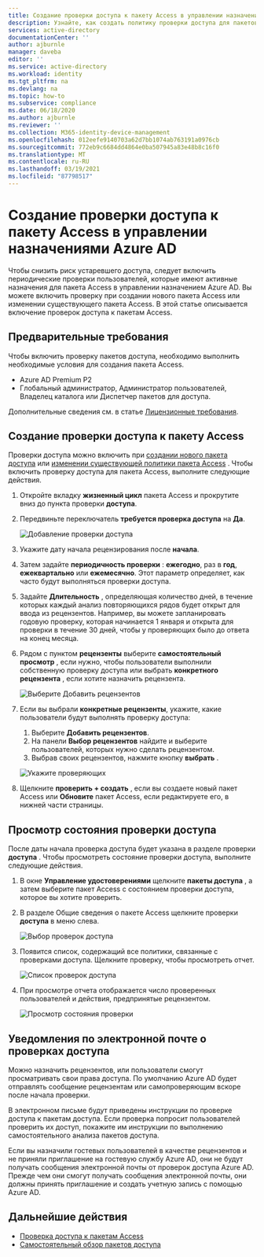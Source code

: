 ```yaml
---
title: Создание проверки доступа к пакету Access в управлении назначениями Azure AD
description: Узнайте, как создать политику проверки доступа для пакетов доступа управления назначением в Azure Active Directory проверках доступа (Предварительная версия).
services: active-directory
documentationCenter: ''
author: ajburnle
manager: daveba
editor: ''
ms.service: active-directory
ms.workload: identity
ms.tgt_pltfrm: na
ms.devlang: na
ms.topic: how-to
ms.subservice: compliance
ms.date: 06/18/2020
ms.author: ajburnle
ms.reviewer: ''
ms.collection: M365-identity-device-management
ms.openlocfilehash: 012eefe9140703a62d7bb1074ab763191a0976cb
ms.sourcegitcommit: 772eb9c6684dd4864e0ba507945a83e48b8c16f0
ms.translationtype: MT
ms.contentlocale: ru-RU
ms.lasthandoff: 03/19/2021
ms.locfileid: "87798517"
---
```

# <a name="create-an-access-review-of-an-access-package-in-azure-ad-entitlement-management"></a>Создание проверки доступа к пакету Access в управлении назначениями Azure AD

Чтобы снизить риск устаревшего доступа, следует включить периодические проверки пользователей, которые имеют активные назначения для пакета Access в управлении назначением Azure AD. Вы можете включить проверку при создании нового пакета Access или изменении существующего пакета Access. В этой статье описывается включение проверок доступа к пакетам Access.

## <a name="prerequisites"></a>Предварительные требования

Чтобы включить проверку пакетов доступа, необходимо выполнить необходимые условия для создания пакета Access.
- Azure AD Premium P2
- Глобальный администратор, Администратор пользователей, Владелец каталога или Диспетчер пакетов для доступа.

Дополнительные сведения см. в статье [Лицензионные требования](entitlement-management-overview.md#license-requirements).


## <a name="create-an-access-review-of-an-access-package"></a>Создание проверки доступа к пакету Access

Проверки доступа можно включить при [создании нового пакета доступа](entitlement-management-access-package-create.md) или [изменении существующей политики пакета Access](entitlement-management-access-package-lifecycle-policy.md) . Чтобы включить проверку доступа для пакета Access, выполните следующие действия.

1. Откройте вкладку **жизненный цикл** пакета Access и прокрутите вниз до пункта проверки **доступа**.

1. Передвиньте переключатель **требуется проверка доступа** на **Да**.

    ![Добавление проверки доступа](./media/entitlement-management-access-reviews/access-reviews-pane.png)

1. Укажите дату начала рецензирования после **начала**.

1. Затем задайте **периодичность проверки** : **ежегодно**, раз в **год**, **ежеквартально** или **ежемесячно**.
Этот параметр определяет, как часто будут выполняться проверки доступа.

1. Задайте **Длительность** , определяющая количество дней, в течение которых каждый анализ повторяющихся рядов будет открыт для ввода из рецензентов. Например, вы можете запланировать годовую проверку, которая начинается 1 января и открыта для проверки в течение 30 дней, чтобы у проверяющих было до ответа на конец месяца.

1. Рядом с пунктом **рецензенты** выберите **самостоятельный просмотр** , если нужно, чтобы пользователи выполнили собственную проверку доступа или выбрать **конкретного рецензента** , если хотите назначить рецензента.

    ![Выберите Добавить рецензентов](./media/entitlement-management-access-reviews/access-reviews-add-reviewer.png)

1. Если вы выбрали **конкретные рецензенты**, укажите, какие пользователи будут выполнять проверку доступа:
    1. Выберите **Добавить рецензентов**.
    1. На панели **Выбор рецензентов** найдите и выберите пользователей, которых нужно сделать рецензентом.
    1. Выбрав своих рецензентов, нажмите кнопку **выбрать** .

    ![Укажите проверяющих](./media/entitlement-management-access-reviews/access-reviews-select-reviewer.png)

1. Щелкните **проверить + создать** , если вы создаете новый пакет Access или **Обновите** пакет Access, если редактируете его, в нижней части страницы.

## <a name="view-the-status-of-the-access-review"></a>Просмотр состояния проверки доступа

После даты начала проверка доступа будет указана в разделе проверки **доступа** . Чтобы просмотреть состояние проверки доступа, выполните следующие действия.

1. В окне **Управление удостоверениями** щелкните **пакеты доступа** , а затем выберите пакет Access с состоянием проверки доступа, которое вы хотите проверить.   

1. В разделе Общие сведения о пакете Access щелкните проверки **доступа** в меню слева.
    
    ![Выбор проверок доступа](./media/entitlement-management-access-reviews/access-review-status-access-package-overview.png)

1. Появится список, содержащий все политики, связанные с проверками доступа. Щелкните проверку, чтобы просмотреть отчет.

    ![Список проверок доступа](./media/entitlement-management-access-reviews/access-review-status-select-access-reviews.png)
   
1. При просмотре отчета отображается число проверенных пользователей и действия, предпринятые рецензентом.

    ![Просмотр состояния проверки](./media/entitlement-management-access-reviews/access-review-status.png)
 

## <a name="access-reviews-email-notifications"></a>Уведомления по электронной почте о проверках доступа
Можно назначить рецензентов, или пользователи смогут просматривать свои права доступа. По умолчанию Azure AD будет отправлять сообщение рецензентам или самопроверяющим вскоре после начала проверки.

В электронном письме будут приведены инструкции по проверке доступа к пакетам доступа. Если проверка попросит пользователей проверить их доступ, покажите им инструкции по выполнению самостоятельного анализа пакетов доступа.
  
Если вы назначили гостевых пользователей в качестве рецензентов и не приняли приглашение на гостевую службу Azure AD, они не будут получать сообщения электронной почты от проверок доступа Azure AD. Прежде чем они смогут получать сообщения электронной почты, они должны принять приглашение и создать учетную запись с помощью Azure AD. 

## <a name="next-steps"></a>Дальнейшие действия

- [Проверка доступа к пакетам Access](entitlement-management-access-reviews-review-access.md)
- [Самостоятельный обзор пакетов доступа](entitlement-management-access-reviews-self-review.md)
